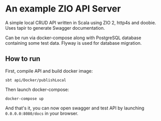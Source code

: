 # An example ZIO API Server
A simple local CRUD API written in Scala using ZIO 2, http4s and doobie.
Uses tapir to generate Swagger documentation.

Can be run via docker-compose along with PostgreSQL database containing some test data.
Flyway is used for database migration.

## How to run
First, compile API and build docker image:

`sbt api/Docker/publishLocal`

Then launch docker-compose:

`docker-compose up`

And that's it, you can now open swagger and test API by launching `0.0.0.0:8080/docs` in your browser.
